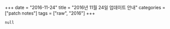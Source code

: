 +++
date = "2016-11-24"
title = "2016년 11월 24일 업데이트 안내"
categories = ["patch notes"]
tags = ["raw", "2016"]
+++

```
null
```
